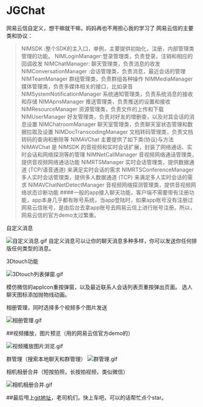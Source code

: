 # JGChat
网易云信自定义，想干嘛就干嘛，妈妈再也不用担心我的学习了
网易云信的主要类和协议：
> NIMSDK :整个SDK的主入口，单例，主要提供初始化，注册，内部管理类管理的功能。
> NIMLoginManager:登录管理类，负责登录，注销和相应的回调收发
> NIMChatManager: 聊天管理类，负责消息的收发
> NIMConversationManager :会话管理类，负责消息，最近会话的管理
> NIMTeamManager 群组管理类，负责群组各种操作
> NIMMediaManager 媒体管理类，负责多媒体相关的接口，比如录音
> NIMSystemNotificationManager 系统通知管理类，负责系统消息的接收和存储
> NIMApnsManager 推送管理类，负责推送的设置和接收
> NIMResourceManager 资源管理类，负责文件的上传和下载
> NIMUserManager 好友管理类，负责对好友的增删查，以及对其会话的消息设置
> NIMChatroomManager 聊天室管理类，负责聊天室状态管理和数据拉取及设置
> NIMDocTranscodingManager 文档转码管理类，负责文档转码的查询和删除等
> NIMAVChat 主要提供了如下类(协议)与方法
> NIMAVChat 是 NIMSDK 的音视频和实时会话扩展，封装了网络通话、实时会话和网络探测等的管理
> NIMNetCallManager 音视频网络通话管理类，提供音视频网络通话功能
> NIMRTSManager 实时会话管理类，提供数据通道 (TCP/语音通道) 来满足实时会话的需求
> NIMRTSConferenceManager 多人实时会话管理类，提供多人数据通道 (TCP) 来满足多人实时会话的需求
> NIMAVChatNetDetectManager 音视频网络探测管理类，提供音视频网络状态诊断功能
####一般的app接入聊天功能，客户端不需要带有注册功能，app本身几乎都有账号系统，当app登陆时，如果app账号没有注册过网易云信账号，是由后台去拿app账号去网易云信上进行账号注册。所以，网易云信的官方demo太过繁重。

自定义消息

![自定义消息.gif](http://upload-images.jianshu.io/upload_images/2011313-57e63b5e88a58acd.gif?imageMogr2/auto-orient/strip)
自定义消息可以让你的聊天消息多种多样，你可以发送你任何排版任何类型的消息。

3Dtouch功能

![3Dtouch列表弹窗.gif](http://upload-images.jianshu.io/upload_images/2011313-57f13f5fd5541856.gif?imageMogr2/auto-orient/strip)

模仿微信的appIcon重按弹窗，以及最近联系人会话列表页重按弹出页面。
选人聊天图标添加抛物线动画。

相册管理，同时选择多个视频多个图片发送

![相册管理.gif](http://upload-images.jianshu.io/upload_images/2011313-d15f0bffc3c7bfcf.gif?imageMogr2/auto-orient/strip)

##视频播放，图片预览（用的网易云信官方demo的）

![视频播放图片浏览.gif](http://upload-images.jianshu.io/upload_images/2011313-4e74d998f3c84f10.gif?imageMogr2/auto-orient/strip)

群管理（搜索本地聊天和群管理）
![群管理.gif](http://upload-images.jianshu.io/upload_images/2011313-2a0e55566a551755.gif?imageMogr2/auto-orient/strip)

相机相册合并（短按拍照，长按拍视频，类似微信）

![相机相册合并.gif](http://upload-images.jianshu.io/upload_images/2011313-e711b81df362c95f.gif?imageMogr2/auto-orient/strip)


##最后甩上[git地址](https://github.com/huangjianguohjg/JGChat)，老司机们，快上车吧，可以的话帮忙点个star。
